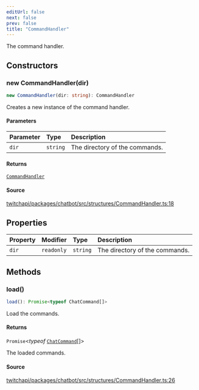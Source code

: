 ```yaml
---
editUrl: false
next: false
prev: false
title: "CommandHandler"
---
```


The command handler.

## Constructors

### new CommandHandler(dir)

```ts
new CommandHandler(dir: string): CommandHandler
```

Creates a new instance of the command handler.

#### Parameters

| Parameter | Type | Description |
| :------ | :------ | :------ |
| `dir` | `string` | The directory of the commands. |

#### Returns

[`CommandHandler`](/api/chatbot/classes/commandhandler/)

#### Source

[twitchapi/packages/chatbot/src/structures/CommandHandler.ts:18](https://github.com/pablornc/twitchapi//blob/3baa008ac8be1133cbb9253985d5d4cd48b4e780/packages/chatbot/src/structures/CommandHandler.ts#L18)

## Properties

| Property | Modifier | Type | Description |
| :------ | :------ | :------ | :------ |
| `dir` | `readonly` | `string` | The directory of the commands. |

## Methods

### load()

```ts
load(): Promise<typeof ChatCommand[]>
```

Load the commands.

#### Returns

`Promise`\<*typeof* [`ChatCommand`](/api/chatbot/classes/chatcommand/)[]\>

The loaded commands.

#### Source

[twitchapi/packages/chatbot/src/structures/CommandHandler.ts:26](https://github.com/pablornc/twitchapi//blob/3baa008ac8be1133cbb9253985d5d4cd48b4e780/packages/chatbot/src/structures/CommandHandler.ts#L26)
